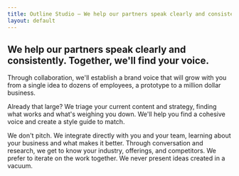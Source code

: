 ```yaml
---
title: Outline Studio — We help our partners speak clearly and consistently
layout: default
---
```


## We help our partners speak clearly and consistently. Together, we'll find your voice.

Through collaboration, we'll establish a brand voice that will grow with you from a single idea to dozens of employees, a prototype to a million dollar business.

Already that large? We triage your current content and strategy, finding what works and what's weighing you down. We'll help you find a cohesive voice and create a style guide to match. 

We don't pitch. We integrate directly with you and your team, learning about your business and what makes it better. Through conversation and research, we get to know your industry, offerings, and competitors. We prefer to iterate on the work together. We never present ideas created in a vacuum.